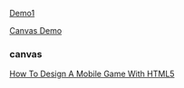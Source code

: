 [Demo1](http://gyf1.com/coin/)


[Canvas Demo](http://gyf1.com/coin/coin_canvas/coin_canvas.html)



### canvas
[How To Design A Mobile Game With HTML5](http://www.smashingmagazine.com/2012/10/design-your-own-mobile-game/)
